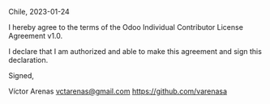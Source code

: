 Chile, 2023-01-24

I hereby agree to the terms of the Odoo Individual Contributor License
Agreement v1.0.

I declare that I am authorized and able to make this agreement and sign this
declaration.

Signed,

Víctor Arenas vctarenas@gmail.com https://github.com/varenasa
